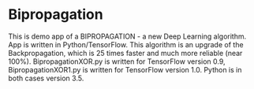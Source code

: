 # Bipropagation
This is demo app of a BIPROPAGATION - a new Deep Learning algorithm. App is written in Python/TensorFlow. 
This algorithm is an upgrade of the Backpropagation, which is 25 times faster and much more reliable (near 100%).
BipropagationXOR.py is written for TensorFlow version 0.9, BipropagationXOR1.py is written for TensorFlow version 1.0. 
Python is in both cases version 3.5.
